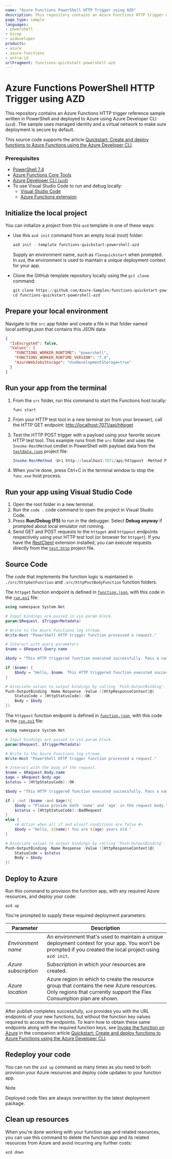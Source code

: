 ```yaml
---
name: "Azure Functions PowerShell HTTP Trigger using AZD"
description: This repository contains an Azure Functions HTTP trigger quickstart written in PowerShell and deployed to Azure Functions Flex Consumption using the Azure Developer CLI (AZD). This sample uses managed identity and a virtual network to insure it's secure by default.
page_type: sample
languages:
- powershell
- bicep
- azdeveloper
products:
- azure
- azure-functions
- entra-id
urlFragment: functions-quickstart-powershell-azd
---
```


# Azure Functions PowerShell HTTP Trigger using AZD

This repository contains an Azure Functions HTTP trigger reference sample written in PowerShell and deployed to Azure using Azure Developer CLI (`azd`). The sample uses managed identity and a virtual network to make sure deployment is secure by default.

This source code supports the article [Quickstart: Create and deploy functions to Azure Functions using the Azure Developer CLI](https://learn.microsoft.com/azure/azure-functions/create-first-function-azure-developer-cli?pivots=programming-language-powershell).

### Prerequisites

+ [PowerShell 7.4](https://learn.microsoft.com/powershell/scripting/install/installing-powershell?view=powershell-7.4) 
+ [Azure Functions Core Tools](https://learn.microsoft.com/azure/azure-functions/functions-run-local?pivots=programming-language-powershell#install-the-azure-functions-core-tools)
+ [Azure Developer CLI (`azd`)](https://learn.microsoft.com/azure/developer/azure-developer-cli/install-azd)
+ To use Visual Studio Code to run and debug locally:
  + [Visual Studio Code](https://code.visualstudio.com/)
  + [Azure Functions extension](https://marketplace.visualstudio.com/items?itemName=ms-azuretools.vscode-azurefunctions)

## Initialize the local project

You can initialize a project from this `azd` template in one of these ways:

+ Use this `azd init` command from an empty local (root) folder:

    ```powershell
    azd init --template functions-quickstart-powershell-azd
    ```

    Supply an environment name, such as `flexquickstart` when prompted. In `azd`, the environment is used to maintain a unique deployment context for your app.

+ Clone the GitHub template repository locally using the `git clone` command:

    ```powershell
    git clone https://github.com/Azure-Samples/functions-quickstart-powershell-azd.git
    cd functions-quickstart-powershell-azd
    ```

## Prepare your local environment

Navigate to the `src` app folder and create a file in that folder named _local.settings.json_ that contains this JSON data:

```json
{
  "IsEncrypted": false,
  "Values": {
    "FUNCTIONS_WORKER_RUNTIME": "powershell",
    "FUNCTIONS_WORKER_RUNTIME_VERSION": "7.4",
    "AzureWebJobsStorage": "UseDevelopmentStorage=true"
  }
}
```

## Run your app from the terminal

1. From the `src` folder, run this command to start the Functions host locally:

    ```shell
    func start
    ```

1. From your HTTP test tool in a new terminal (or from your browser), call the HTTP GET endpoint: <http://localhost:7071/api/httpget>

1. Test the HTTP POST trigger with a payload using your favorite secure HTTP test tool. This example runs from the `src` folder and uses the `Invoke-RestMethod` cmdlet in PowerShell with payload data from the [`testdata.json`](./src/testdata.json) project file:

    ```powershell
    Invoke-RestMethod -Uri http://localhost:7071/api/httppost -Method Post -ContentType "application/json" -InFile "testdata.json"
    ```

1. When you're done, press Ctrl+C in the terminal window to stop the `func.exe` host process.

## Run your app using Visual Studio Code

1. Open the root folder in a new terminal.
1. Run the `code .` code command to open the project in Visual Studio Code.
1. Press **Run/Debug (F5)** to run in the debugger. Select **Debug anyway** if prompted about local emulator not running.
1. Send GET and POST requests to the `httpget` and `httppost` endpoints respectively using your HTTP test tool (or browser for `httpget`). If you have the [RestClient](https://marketplace.visualstudio.com/items?itemName=humao.rest-client) extension installed, you can execute requests directly from the [`test.http`](./src/test.http) project file.

## Source Code

The code that implements the function logic is maintained in `./src/httpGetFunction` and `.src/httpPostBodyFunction` function folders.

The `httpget` function endpoint is defined in [`function.json`](./src/httpGetFunction/function.json), with this code in the [`run.ps1`](./src/httpGetFunction/run.ps1) file:  

```powershell
using namespace System.Net

# Input bindings are passed in via param block.
param($Request, $TriggerMetadata)

# Write to the Azure Functions log stream.
Write-Host "PowerShell HTTP trigger function processed a request."

# Interact with query parameters
$name = $Request.Query.name

$body = "This HTTP triggered function executed successfully. Pass a name in the query string for a personalized response."

if ($name) {
    $body = "Hello, $name. This HTTP triggered function executed successfully."
}

# Associate values to output bindings by calling 'Push-OutputBinding'.
Push-OutputBinding -Name Response -Value ([HttpResponseContext]@{
    StatusCode = [HttpStatusCode]::OK
    Body = $body
})
```

The `httppost` function endpoint is defined in [`function.json`](./src/httpPostBodyFunction/function.json), with this code in the [`run.ps1`](./src/httpPostBodyFunction/run.ps1) file:

```powershell
using namespace System.Net

# Input bindings are passed in via param block.
param($Request, $TriggerMetadata)

# Write to the Azure Functions log stream.
Write-Host "PowerShell HTTP trigger function processed a request."

# Interact with the body of the request.
$name = $Request.Body.name
$age = $Request.Body.age
$status = [HttpStatusCode]::OK

$body = "This HTTP triggered function executed successfully. Pass a name in the request body for a personalized response."

if ( -not ($name -and $age)){
    $body = "Please provide both 'name' and 'age' in the request body."
    $status = [HttpStatusCode]::BadRequest
}
else {
    <# Action when all if and elseif conditions are false #>
    $body = "Hello, ${name}! You are ${age} years old."
}

# Associate values to output bindings by calling 'Push-OutputBinding'.
Push-OutputBinding -Name Response -Value ([HttpResponseContext]@{
    StatusCode = $status
    Body = $body
})
```

## Deploy to Azure

Run this command to provision the function app, with any required Azure resources, and deploy your code:

```shell
azd up
```

You're prompted to supply these required deployment parameters:

| Parameter | Description |
| ---- | ---- |
| _Environment name_ | An environment that's used to maintain a unique deployment context for your app. You won't be prompted if you created the local project using `azd init`.|
| _Azure subscription_ | Subscription in which your resources are created.|
| _Azure location_ | Azure region in which to create the resource group that contains the new Azure resources. Only regions that currently support the Flex Consumption plan are shown.|

After publish completes successfully, `azd` provides you with the URL endpoints of your new functions, but without the function key values required to access the endpoints. To learn how to obtain these same endpoints along with the required function keys, see [Invoke the function on Azure](https://learn.microsoft.com/azure/azure-functions/create-first-function-azure-developer-cli?pivots=programming-language-powershell#invoke-the-function-on-azure) in the companion article [Quickstart: Create and deploy functions to Azure Functions using the Azure Developer CLI](https://learn.microsoft.com/azure/azure-functions/create-first-function-azure-developer-cli?pivots=programming-language-powershell).

## Redeploy your code

You can run the `azd up` command as many times as you need to both provision your Azure resources and deploy code updates to your function app.

>[!NOTE]
>Deployed code files are always overwritten by the latest deployment package.

## Clean up resources

When you're done working with your function app and related resources, you can use this command to delete the function app and its related resources from Azure and avoid incurring any further costs:

```shell
azd down
```
